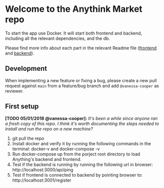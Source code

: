 # Welcome to the Anythink Market repo

To start the app use Docker. It will start both frontend and backend, including all the relevant dependencies, and the db.

Please find more info about each part in the relevant Readme file ([frontend](frontend/readme.md) and [backend](backend/README.md)).

## Development

When implementing a new feature or fixing a bug, please create a new pull request against `main` from a feature/bug branch and add `@vanessa-cooper` as reviewer.

## First setup

**[TODO 05/01/2018 @vanessa-cooper]:** _It's been a while since anyone ran a fresh copy of this repo. I think it's worth documenting the steps needed to install and run the repo on a new machine?_
1. git pull the repo
2. Install docker and verify it by running the following commands in the terminal: docker-v and docker-compose -v
3. Run docker-compose up from the porject root directory to load Anything's backend and frontend.
4. Test if the backend is running by running the following url in browser: http://localhost:3000/api/ping
5. Test if frontend is connected to backend by pointing browser to: http://localhost:3001/register 
